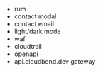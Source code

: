 - rum
- contact modal
- contact email
- light/dark mode
- waf
- cloudtrail
- openapi
- api.cloudbend.dev gateway
